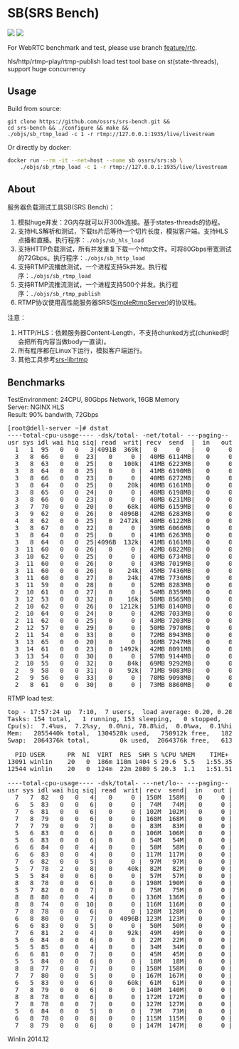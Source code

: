 # SB(SRS Bench)

![](http://ossrs.net:8000/gif/v1/sls.gif?site=github.com&path=/srs/bench)
[![](https://cloud.githubusercontent.com/assets/2777660/22814959/c51cbe72-ef92-11e6-81cc-32b657b285d5.png)](https://github.com/ossrs/srs/wiki/v1_CN_Contact#wechat)

For WebRTC benchmark and test, please use branch [feature/rtc](https://github.com/ossrs/srs-bench/tree/feature/rtc).

hls/http/rtmp-play/rtmp-publish load test tool base on st(state-threads), support huge concurrency<br/>

## Usage

Build from source:

```
git clone https://github.com/ossrs/srs-bench.git &&
cd srs-bench && ./configure && make &&
./objs/sb_rtmp_load -c 1 -r rtmp://127.0.0.1:1935/live/livestream
```

Or directly by docker:

```bash
docker run --rm -it --net=host --name sb ossrs/srs:sb \
    ./objs/sb_rtmp_load -c 1 -r rtmp://127.0.0.1:1935/live/livestream
```

## About

服务器负载测试工具SB(SRS Bench)：

1. 模拟huge并发：2G内存就可以开300k连接。基于states-threads的协程。
1. 支持HLS解析和测试，下载ts片后等待一个切片长度，模拟客户端。支持HLS点播和直播。执行程序：`./objs/sb_hls_load`
1. 支持HTTP负载测试，所有并发重复下载一个http文件。可将80Gbps带宽测试的72Gbps。执行程序：`./objs/sb_http_load `
1. 支持RTMP流播放测试，一个进程支持5k并发。执行程序：`./objs/sb_rtmp_load`
1. 支持RTMP流推流测试，一个进程支持500个并发。执行程序：`./objs/sb_rtmp_publish`
1. RTMP协议使用高性能服务器SRS([SimpleRtmpServer](https://github.com/ossrs/srs))的协议栈。

注意：

1. HTTP/HLS：依赖服务器Content-Length，不支持chunked方式(chunked时会把所有内容当做body一直读)。
2. 所有程序都在Linux下运行，模拟客户端运行。
3. 其他工具参考[srs-librtmp](https://github.com/ossrs/srs/wiki/v2_CN_SrsLibrtmp#srs-librtmp-examples)

## Benchmarks

TestEnvironment: 24CPU, 80Gbps Network, 16GB Memory<br/>
Server: NGINX HLS<br/>
Result: 90% bandwith, 72Gbps

<pre>
[root@dell-server ~]# dstat
----total-cpu-usage---- -dsk/total- -net/total- ---paging-- ---system--
usr sys idl wai hiq siq| read  writ| recv  send  |  in   out | int   csw 
  1   1  95   0   0   3|4091B  369k|   0     0   |   0     0 | 100k 9545 
  3   8  66   0   0  23|   0     0 |  40MB 6114MB|   0     0 | 681k   46k
  3   8  63   0   0  25|   0   100k|  41MB 6223MB|   0     0 | 692k   46k
  3   8  64   0   0  25|   0     0 |  41MB 6190MB|   0     0 | 694k   45k
  3   8  66   0   0  23|   0     0 |  40MB 6272MB|   0     0 | 694k   48k
  3   8  64   0   0  25|   0    20k|  40MB 6161MB|   0     0 | 687k   46k
  3   8  65   0   0  24|   0     0 |  40MB 6198MB|   0     0 | 687k   46k
  3   8  66   0   0  23|   0     0 |  40MB 6231MB|   0     0 | 688k   47k
  3   7  70   0   0  20|   0    68k|  40MB 6159MB|   0     0 | 675k   49k
  3   9  62   0   0  26|   0  4096B|  42MB 6283MB|   0     0 | 702k   44k
  4   8  62   0   0  25|   0  2472k|  40MB 6122MB|   0     0 | 698k   44k
  3   8  67   0   0  22|   0     0 |  39MB 6066MB|   0     0 | 671k   46k
  3   8  64   0   0  25|   0     0 |  41MB 6263MB|   0     0 | 695k   46k
  3   8  64   0   0  25|4096B  132k|  41MB 6161MB|   0     0 | 687k   45k
  3  11  60   0   0  26|   0     0 |  42MB 6822MB|   0     0 | 714k   36k
  3  10  62   0   0  25|   0     0 |  40MB 6734MB|   0     0 | 703k   38k
  3  11  60   0   0  26|   0     0 |  43MB 7019MB|   0     0 | 724k   38k
  3  11  60   0   0  26|   0    24k|  45MB 7436MB|   0     0 | 746k   41k
  3  11  60   0   0  27|   0    24k|  47MB 7736MB|   0     0 | 766k   42k
  3  11  59   0   0  28|   0     0 |  52MB 8283MB|   0     0 | 806k   45k
  2  10  61   0   0  27|   0     0 |  54MB 8359MB|   0     0 | 806k   47k
  3  12  53   0   0  32|   0    16k|  58MB 8565MB|   0     0 | 850k   42k
  2  10  62   0   0  26|   0  1212k|  51MB 8140MB|   0     0 | 783k   47k
  2  10  64   0   0  24|   0     0 |  42MB 7033MB|   0     0 | 703k   40k
  2  11  62   0   0  25|   0     0 |  43MB 7203MB|   0     0 | 703k   40k
  2  12  57   0   0  29|   0     0 |  50MB 7970MB|   0     0 | 774k   40k
  2  11  54   0   0  33|   0     0 |  72MB 8943MB|   0     0 | 912k   47k
  3  13  65   0   0  20|   0     0 |  36MB 7247MB|   0     0 | 552k   29k
  3  14  61   0   0  23|   0  1492k|  42MB 8091MB|   0     0 | 613k   32k
  3  13  54   0   0  30|   0     0 |  57MB 9144MB|   0     0 | 760k   34k
  2  10  55   0   0  32|   0    84k|  69MB 9292MB|   0     0 | 861k   38k
  2   9  58   0   0  31|   0    92k|  71MB 9083MB|   0     0 | 860k   39k
  2   9  56   0   0  33|   0     0 |  78MB 9098MB|   0     0 | 914k   39k
  2   8  61   0   0  30|   0     0 |  73MB 8860MB|   0     0 | 876k   39k
</pre>

RTMP load test:<br/>
<pre>
top - 17:57:24 up  7:10,  7 users,  load average: 0.20, 0.20, 0.09
Tasks: 154 total,   1 running, 153 sleeping,   0 stopped,   0 zombie
Cpu(s):  7.4%us,  7.2%sy,  0.0%ni, 78.8%id,  0.0%wa,  0.1%hi,  6.5%si,  0.0%st
Mem:   2055440k total,  1304528k used,   750912k free,   182336k buffers
Swap:  2064376k total,        0k used,  2064376k free,   613848k cached

  PID USER      PR  NI  VIRT  RES  SHR S %CPU %MEM    TIME+  COMMAND
13091 winlin    20   0  186m 110m 1404 S 29.6  5.5   1:55.35 ./objs/sb_rtmp_load -c 1000 
12544 winlin    20   0  124m  22m 2080 S 20.3  1.1   1:51.51 ./objs/srs

----total-cpu-usage---- -dsk/total- ---net/lo-- ---paging-- ---system--
usr sys idl wai hiq siq| read  writ| recv  send|  in   out | int   csw 
  7   7  82   0   0   4|   0     0 | 158M  158M|   0     0 |2962   353 
  6   5  83   0   0   6|   0     0 |  74M   74M|   0     0 |2849   291 
  7   6  81   0   0   6|   0     0 | 102M  102M|   0     0 |2966   360 
  7   8  79   0   0   6|   0     0 | 168M  168M|   0     0 |2889   321 
  7   7  79   0   0   7|   0     0 |  83M   83M|   0     0 |2862   364 
  5   6  83   0   0   6|   0     0 | 106M  106M|   0     0 |2967   296 
  5   6  83   0   0   6|   0     0 |  54M   54M|   0     0 |2907   355 
  6   6  84   0   0   4|   0     0 |  58M   58M|   0     0 |2986   353 
  6   6  83   0   0   4|   0     0 | 117M  117M|   0     0 |2863   326 
  7   6  82   0   0   5|   0     0 |  97M   97M|   0     0 |2954   321 
  5   7  78   2   0   8|   0    40k|  82M   82M|   0     0 |2909   357 
  5   5  84   0   0   6|   0     0 |  57M   57M|   0     0 |2937   307 
  8   8  78   0   0   6|   0     0 | 190M  190M|   0     0 |3024   413 
  5   7  82   0   0   7|   0     0 |  75M   75M|   0     0 |2940   310 
  8   8  80   0   0   4|   0     0 | 136M  136M|   0     0 |3000   436 
  8   8  74   0   0  10|   0     0 | 116M  116M|   0     0 |2816   356 
  7   8  78   0   0   6|   0     0 | 128M  128M|   0     0 |2972   424 
  6   8  80   0   0   7|   0  4096B| 123M  123M|   0     0 |2981   395 
  6   6  83   0   0   5|   0     0 |  50M   50M|   0     0 |2984   367 
  7   6  81   2   0   4|   0    92k|  49M   49M|   0     0 |3010   445 
  5   6  84   0   0   6|   0     0 |  22M   22M|   0     0 |2912   364 
  5   5  85   0   0   4|   0     0 |  34M   34M|   0     0 |3001   429 
  6   6  81   0   0   7|   0     0 |  45M   45M|   0     0 |2996   468 
  5   5  84   0   0   6|   0     0 |  18M   18M|   0     0 |2923   338 
  8   8  77   0   0   7|   0     0 | 158M  158M|   0     0 |2971   351 
  7   7  80   0   0   5|   0     0 | 167M  167M|   0     0 |2860   334 
  6   5  83   0   0   6|   0    60k|  61M   61M|   0     0 |2988   424 
  7   8  79   0   0   6|   0     0 | 140M  140M|   0     0 |2916   391 
  8   8  78   0   0   6|   0     0 | 172M  172M|   0     0 |2961   348 
  7   8  78   0   0   7|   0     0 | 127M  127M|   0     0 |2865   347 
  5   6  84   0   0   5|   0     0 |  73M   73M|   0     0 |2972   344 
  6   8  78   0   0   8|   0     0 | 115M  115M|   0     0 |2942   314 
  7   8  79   0   0   6|   0     0 | 147M  147M|   0     0 |2966   366
</pre>

Winlin 2014.12
